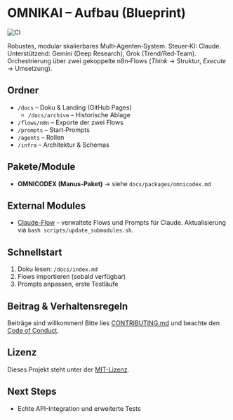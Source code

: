 # OMNIKAI – Aufbau (Blueprint)

![CI](https://github.com/xXNewbiXx/OMNIKAI-Aufbau/actions/workflows/ci.yml/badge.svg)

Robustes, modular skalierbares Multi‑Agenten‑System. Steuer‑KI: Claude. Unterstützend: Gemini (Deep Research), Grok (Trend/Red‑Team). Orchestrierung über zwei gekoppelte n8n‑Flows (*Think* → Struktur, *Execute* → Umsetzung).

## Ordner

- `/docs` – Doku & Landing (GitHub Pages)
  - `/docs/archive` – Historische Ablage
- `/flows/n8n` – Exporte der zwei Flows
- `/prompts` – Start‑Prompts
- `/agents` – Rollen
- `/infra` – Architektur & Schemas

## Pakete/Module

- **OMNICODEX (Manus‑Paket)** → siehe `docs/packages/omnicodex.md`

## External Modules

- [Claude-Flow](external/claude-flow/) – verwaltete Flows und Prompts für Claude. Aktualisierung via `bash scripts/update_submodules.sh`.

## Schnellstart

1. Doku lesen: `/docs/index.md`
2. Flows importieren (sobald verfügbar)
3. Prompts anpassen, erste Testläufe

## Beitrag & Verhaltensregeln

Beiträge sind willkommen! Bitte lies [CONTRIBUTING.md](CONTRIBUTING.md) und beachte den [Code of Conduct](CODE_OF_CONDUCT.md).

## Lizenz

Dieses Projekt steht unter der [MIT-Lizenz](LICENSE.md).

## Next Steps

- Echte API-Integration und erweiterte Tests
